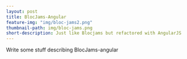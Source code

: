 ```yaml
---
layout: post
title: BlocJams-Angular
feature-img: "img/bloc-jams2.png"
thumbnail-path: img/bloc-jams.png
short-description: Just like Blocjams but refactored with AngularJS
---
```


Write some stuff describing BlocJams-angular
